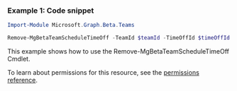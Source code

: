 ### Example 1: Code snippet

```powershellImport-Module Microsoft.Graph.Beta.Teams

Remove-MgBetaTeamScheduleTimeOff -TeamId $teamId -TimeOffId $timeOffId
```
This example shows how to use the Remove-MgBetaTeamScheduleTimeOff Cmdlet.
To learn about permissions for this resource, see the [permissions reference](/graph/permissions-reference).


